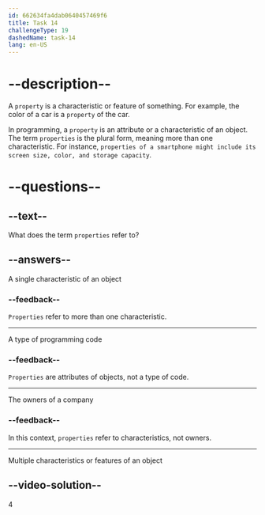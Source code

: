 ```yaml
---
id: 662634fa4dab0640457469f6
title: Task 14
challengeType: 19
dashedName: task-14
lang: en-US
---
```


# --description--

A `property` is a characteristic or feature of something. For example, the color of a car is a `property` of the car.

In programming, a `property` is an attribute or a characteristic of an object. The term `properties` is the plural form, meaning more than one characteristic. For instance, `properties of a smartphone might include its screen size, color, and storage capacity`.

# --questions--

## --text--

What does the term `properties` refer to?

## --answers--

A single characteristic of an object

### --feedback--

`Properties` refer to more than one characteristic.

---

A type of programming code

### --feedback--

`Properties` are attributes of objects, not a type of code.

---

The owners of a company

### --feedback--

In this context, `properties` refer to characteristics, not owners.

---

Multiple characteristics or features of an object

## --video-solution--

4
